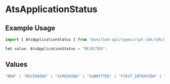 # AtsApplicationStatus

## Example Usage

```typescript
import { AtsApplicationStatus } from "@unified-api/typescript-sdk/sdk/models/shared";

let value: AtsApplicationStatus = "REJECTED";
```

## Values

```typescript
"NEW" | "REVIEWING" | "SCREENING" | "SUBMITTED" | "FIRST_INTERVIEW" | "SECOND_INTERVIEW" | "THIRD_INTERVIEW" | "BACKGROUND_CHECK" | "OFFERED" | "ACCEPTED" | "HIRED" | "REJECTED" | "DECLINED" | "WITHDRAWN"
```